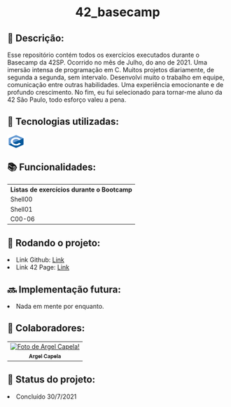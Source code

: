 <!--<div id="portfolio-slideshow-items" class="hide-on-portfolio" visibility="0">

</div>
-->

<div class="hide-on-portfolio">
<h1 align="center"> 42_basecamp </h1>

## :memo: Descrição:
Esse repositório contém todos os exercícios executados durante o Basecamp da 42SP. Ocorrido no mês de Julho, do ano de 2021. Uma imersão intensa de programação em C. Muitos projetos diariamente, de segunda a segunda, sem intervalo. Desenvolvi muito o trabalho em equipe, comunicação entre outras habilidades. Uma experiência emocionante e de profundo crescimento. No fim, eu fui selecionado para tornar-me aluno da 42 São Paulo, todo esforço valeu a pena.
</div>

<div class="row">

## :wrench: Tecnologias utilizadas:<br>
<div style="display: inline_block">
    <img align="center" alt="gel-Js" height="30" width="40" src="https://raw.githubusercontent.com/devicons/devicon/master/icons/c/c-original.svg">

</div>

<div class="row">
    
## :books: Funcionalidades:<br>
<table class="special-border">
<tr>
<th colspan="2">Listas de exercícios durante o Bootcamp</th>
</tr>
<tr>
    <td colspan="2">Shell00</td>
</tr>
<tr>
    <td colspan="2">Shell01</td>
</tr>
<tr>
    <td colspan="2">C00-06</td>
</tr>
</table>
    
</div>

<div class="row">

## :rocket: Rodando o projeto:<br>
    
<li>Link Github: <a href="https://github.com/argelcapela/42_basecamp">Link</a></li>
<li>Link 42 Page: <a href="#">Link</a></li>
 
</div>
<div class="row">

## :soon: Implementação futura:<br>
    
<li>Nada em mente por enquanto.</li>
    
</div>
<div class="row">
    

## :handshake: Colaboradores:<br>
<table>
  <tr>
    <td align="center">
      <a href="http://github.com/argelcapela">
        <img src="https://avatars.githubusercontent.com/u/79276276?s=400&u=055b803f4708d59eaf50208ba601f85844125757&v=4" width="100px;" alt="Foto de Argel Capela!"/><br>
        <sub>
          <b>Argel Capela</b>
        </sub>
      </a>
    </td>
  </tr>
</table>
</div>
<div class="row">
    
## :dart: Status do projeto:<br>

<li>Concluído 30/7/2021</li>
    
</div>
<br>

